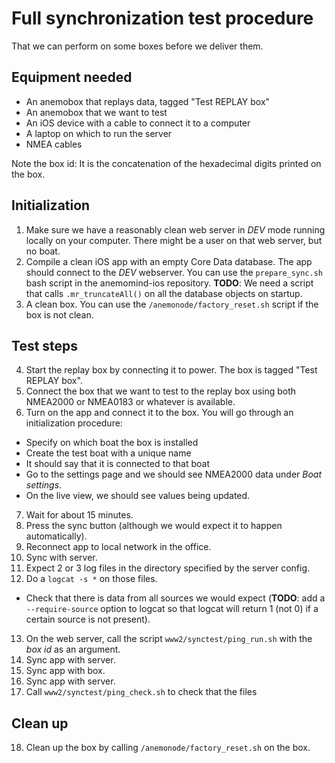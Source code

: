 # Full synchronization test procedure
That we can perform on some boxes before we deliver them.

## Equipment needed
  * An anemobox that replays data, tagged "Test REPLAY box"
  * An anemobox that we want to test
  * An iOS device with a cable to connect it to a computer
  * A laptop on which to run the server
  * NMEA cables

Note the box id: It is the concatenation of the hexadecimal digits printed on the box.

## Initialization

1. Make sure we have a reasonably clean web server in *DEV* mode running locally on your computer. There might be a user on that web server, but no boat.
2. Compile a clean iOS app with an empty Core Data database. The app should connect to the *DEV* webserver. You can use the ```prepare_sync.sh``` bash script in the anemomind-ios repository. **TODO**: We need a script that calls ```.mr_truncateAll()``` on all the database objects on startup.
3. A clean box. You can use the ```/anemonode/factory_reset.sh``` script if the box is not clean.

## Test steps

4. Start the replay box by connecting it to power. The box is tagged "Test REPLAY box".
5. Connect the box that we want to test to the replay box using both NMEA2000 or NMEA0183 or whatever is available.
6. Turn on the app and connect it to the box. You will go through an initialization procedure:
  - Specify on which boat the box is installed
  - Create the test boat with a unique name
  - It should say that it is connected to that boat
  - Go to the settings page and we should see NMEA2000 data under *Boat settings*.
  - On the live view, we should see values being updated.
7. Wait for about 15 minutes.
8. Press the sync button (although we would expect it to happen automatically).
9. Reconnect app to local network in the office.
10. Sync with server.
11. Expect 2 or 3 log files in the directory specified by the server config.
12. Do a ```logcat -s *``` on those files.
  - Check that there is data from all sources we would expect (**TODO**: add a ```--require-source``` option to logcat so that logcat will return 1 (not 0) if a certain source is not present).
13. On the web server, call the script ```www2/synctest/ping_run.sh``` with the *box id* as an argument.
14. Sync app with server.
15. Sync app with box.
16. Sync app with server.
17. Call ```www2/synctest/ping_check.sh``` to check that the files 

## Clean up

18. Clean up the box by calling ```/anemonode/factory_reset.sh``` on the box.
